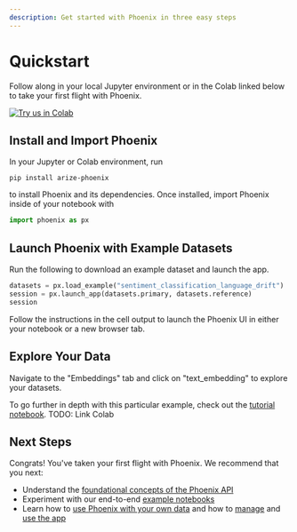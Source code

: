 ```yaml
---
description: Get started with Phoenix in three easy steps
---
```


# Quickstart

Follow along in your local Jupyter environment or in the Colab linked below to take your first flight with Phoenix.

[![Try us in Colab](https://colab.research.google.com/assets/colab-badge.svg)](https://colab.research.google.com/github/Arize-ai/phoenix/blob/main/tutorials/quickstart.ipynb)

## Install and Import Phoenix

In your Jupyter or Colab environment, run

```
pip install arize-phoenix
```

to install Phoenix and its dependencies. Once installed, import Phoenix inside of your notebook with

```python
import phoenix as px
```

## Launch Phoenix with Example Datasets

Run the following to download an example dataset and launch the app.

```python
datasets = px.load_example("sentiment_classification_language_drift")
session = px.launch_app(datasets.primary, datasets.reference)
session
```

Follow the instructions in the cell output to launch the Phoenix UI in either your notebook or a new browser tab.

## Explore Your Data

Navigate to the "Embeddings" tab and click on "text\_embedding" to explore your datasets.

To go further in depth with this particular example, check out the [tutorial notebook](https://github.com/Arize-ai/phoenix/blob/main/tutorials/sentiment\_classification\_tutorial.ipynb). TODO: Link Colab

## Next Steps

Congrats! You've taken your first flight with Phoenix. We recommend that you next:

* Understand the [foundational concepts of the Phoenix API](concepts/phoenix-basics.md)
* Experiment with our end-to-end [example notebooks](tutorials/notebooks.md)
* Learn how to [use Phoenix with your own data](how-to/define-your-schema.md) and how to [manage](how-to/manage-the-app.md) and [use the app](how-to/use-the-app.md)
